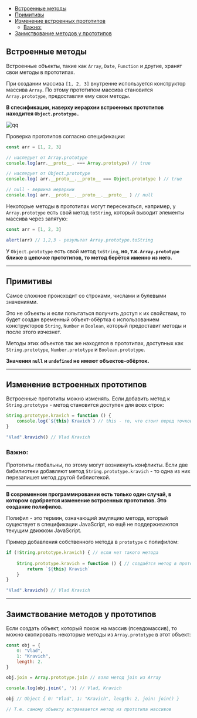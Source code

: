 - [Встроенные методы](#встроенные-методы)
- [Примитивы](#примитивы)
- [Изменение встроенных прототипов](#изменение-встроенных-прототипов)
  - [Важно:](#важно)
- [Заимствование методов у прототипов](#заимствование-методов-у-прототипов)

## Встроенные методы

Встроенные объекты, такие как `Array`, `Date`, `Function` и другие, хранят свои методы в прототипах.

При создании массива `[1, 2, 3]` внутренне используется конструктор массива `Array`. По этому прототипом массива становится `Array.prototype`, предоставляя ему свои методы. 

**В спесификации, наверху иерархии встроенных прототипов находится `Object.prototype.`**

![qq](\img\Object.prototype-and-All.jpg)

Проверка прототипов согласно спецификации: 

```javascript
const arr = [1, 2, 3]

// наследует от Array.prototype
console.log(arr.__proto__. === Array.prototype) // true

// наследует от Object.prototype
console.log( arr.__proto__.__proto__ === Object.prototype ) // true

// null - вершина иерархии
console.log( arr.__proto__.__proto__.__proto__ ) // null
```

Некоторые методы в прототипах могут пересекаться, например, у `Array.prototype` есть свой метод `toString`, который выводит элементы массива через запятую: 

```javascript
const arr = [1, 2, 3]

alert(arr) // 1,2,3 - результат Array.prototype.toString
```

У `Object.prototype` есть свой метод `toString`, **но, т.к. `Array.prototype` ближе в цепочке прототипов, то метод берётся именно из него.**
***

## Примитивы

Самое сложное происходит со строками, числами и булевыми значениями.

Это не объекты и если попытаться получить доступ к их свойствам, то будет создан временный объект-обёртка с использованием конструкторов `String`, `Number` и `Boolean`, который предоставит методы и после этого изчезнет.

Методы этих объектов так же находятся в прототипах, доступных как `String.prototype`, `Number.prototype` и `Boolean.prototype`.

**Значения `null` и `undefined` не имеют объектов-обёрток.**
***

## Изменение встроенных прототипов

Встроенные прототипы можно изменять. Если добавить метод к `String.prototype` - метод становится доступен для всех строк:

```javascript
String.prototype.kravich = function () {
    console.log(`${this} Kravich`) // this - то, что стоит перед точкой
}

"Vlad".kravich() // Vlad Kravich
```


### Важно: 

Прототипы глобальны, по этому могут возникнуть конфликты. Если две бибилиотеки добавляют метод `String.prototype.kravich` - то одна из них перезапишет метод другой библиотекой.
***

**В современном программировании есть только один случай, в котором одобряется изменение встроенных прототипов. Это создание полифилов.**

Полифил - это термин, означающий эмуляцию метода, который существует в спецификации JavaScript, но ещё не поддерживаются текущим движком JavaScript.

Пример добавления собственного метода в `prototype` с полифилом: 

```javascript
if (!String.prototype.kravich) { // если нет такого метода
    
    String.prototype.kravich = function () { // создаётся метод в прототипе строк
        return `${this} Kravich`
    }
}

"Vlad".kravich() // Vlad Kravich
```
***

## Заимствование методов у прототипов

Если создать объект, который похож на массив (псевдомассив), то можно скопировать некоторые методы из `Array.prototype` в этот объект: 

```javascript
const obj = {
    0: "Vlad",
    1: "Kravich",
    length: 2.
}

obj.join = Array.prototype.join // взял метод join из Array

console.log(obj.join(', ')) // Vlad, Kravich

obj // Object { 0: "Vlad", 1: "Kravich", length: 2, join: join() }

// Т.е. самому объекту встраивается метод из прототипа массивов
```